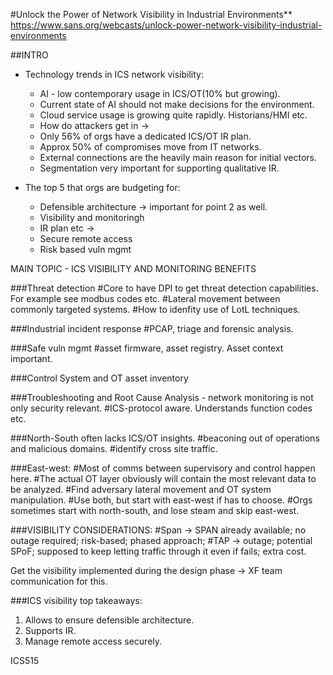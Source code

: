 #Unlock the Power of Network Visibility in Industrial Environments**  
https://www.sans.org/webcasts/unlock-power-network-visibility-industrial-environments  

##INTRO
- Technology trends in ICS network visibility: 
  - AI - low contemporary usage in ICS/OT(10% but growing).
  - Current state of AI should not make decisions for the environment.
  - Cloud service usage is growing quite rapidly. Historians/HMI etc.
  - How do attackers get in -> 
  - Only 56% of orgs have a dedicated ICS/OT IR plan.
  - Approx 50% of compromises move from IT networks.
  - External connections are the heavily main reason for initial vectors.
  - Segmentation very important for supporting qualitative IR.

- The top 5 that orgs are budgeting for:
  - Defensible architecture -> important for point 2 as well.
  - Visibility and monitoringh
  - IR plan etc -> 
  - Secure remote access
  - Risk based vuln mgmt


MAIN TOPIC - ICS VISIBILITY AND MONITORING BENEFITS

###Threat detection
#Core to have DPI to get threat detection capabilities. For example see modbus codes etc.
#Lateral movement between commonly targeted systems.
#How to idenfity use of LotL techniques.

###Industrial incident response
#PCAP, triage and forensic analysis.

###Safe vuln mgmt
#asset firmware, asset registry. Asset context important.

###Control System and OT asset inventory

###Troubleshooting and Root Cause Analysis - network monitoring is not only security relevant.
#ICS-protocol aware. Understands function codes etc.

###North-South often lacks ICS/OT insights.
#beaconing out of operations and malicious domains.
#identify cross site traffic.

###East-west:
#Most of comms between supervisory and control happen here.
#The actual OT layer obviously will contain the most relevant data to be analyzed.
#Find adversary lateral movement and OT system manipulation.
#Use both, but start with east-west if has to choose.
#Orgs sometimes start with north-south, and lose steam and skip east-west.

###VISIBILITY CONSIDERATIONS:
#Span -> SPAN already available; no outage required; risk-based; phased approach; 
#TAP -> outage; potential SPoF; supposed to keep letting traffic through it even if fails; extra cost.

Get the visibility implemented during the design phase -> XF team communication for this.

###ICS visibility top takeaways:
1. Allows to ensure defensible architecture.
2. Supports IR.
3. Manage remote access securely.

ICS515
